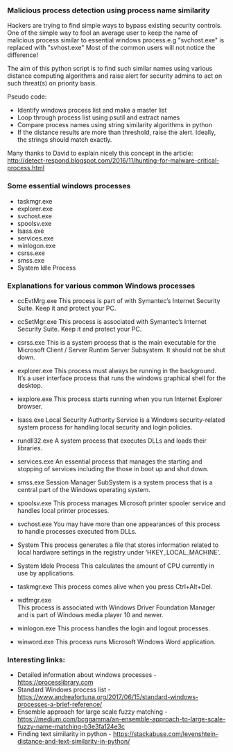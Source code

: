 ### Malicious process detection using process name similarity

Hackers are trying to find simple ways to bypass existing security controls. One of the simple way to fool an average user to keep the name of malicious process similar to essential windows process.e.g "svchost.exe" is replaced with "svhost.exe" Most of the common users will not notice the difference!

The aim of this python script is to find such similar names using various distance computing algorithms and raise alert for security admins to act on such threat(s) on priority basis.

Pseudo code:
* Identify windows process list and make a master list
* Loop through process list using psutil and extract names
* Compare process names using string similarity algorithms in python
* If the distance results are more than threshold, raise the alert. Ideally, the strings should match exactly.

Many thanks to David to explain nicely this concept in the article: http://detect-respond.blogspot.com/2016/11/hunting-for-malware-critical-process.html

### Some essential windows processes
* taskmgr.exe
* explorer.exe
* svchost.exe
* spoolsv.exe
* lsass.exe
* services.exe
* winlogon.exe
* csrss.exe
* smss.exe
* System Idle Process

### Explanations for various common Windows processes

* ccEvtMrg.exe
  This process is part of with Symantec’s Internet Security Suite. Keep it and protect your PC.

* ccSetMgr.exe 
  This process is associated with Symantec’s Internet Security Suite. Keep it and protect your PC.

* csrss.exe
This is a system process that is the main executable for the Microsoft Client / Server Runtim Server Subsystem. It should not be shut down.

* explorer.exe
This process must always be running in the background. It’s a user interface process that runs the windows graphical shell for the desktop.

* iexplore.exe
This process starts running when you run Internet Explorer browser.

* lsass.exe
Local Security Authority Service is a Windows security-related system process for handling local security and login policies.

* rundll32.exe 
  A system process that executes DLLs and loads their libraries.

* services.exe 
 An essential process that manages the starting and stopping of services including the those in boot up and shut down. 

* smss.exe 
 Session Manager SubSystem is a system process that is a central part of the Windows operating system.

* spoolsv.exe 
 This process manages Microsoft printer spooler service and handles local printer processes.

* svchost.exe 
 You may have more than one appearances of this process to handle processes executed from DLLs.

* System 
This process generates a file that stores information related to local hardware settings in the registry under ‘HKEY_LOCAL_MACHINE’.

* System Idele Process
This calculates the amount of CPU currently in use by applications.

* taskmgr.exe 
This process comes alive when you press Ctrl+Alt+Del.

* wdfmgr.exe  
This process is associated with Windows Driver Foundation Manager and is part of Windows media player 10 and newer. 

* winlogon.exe
This process handles the login and logout processes.

* winword.exe
This process runs Microsoft Windows Word application.


### Interesting links:
* Detailed information about windows processes - https://processlibrary.com 
* Standard Windows process list - https://www.andreafortuna.org/2017/06/15/standard-windows-processes-a-brief-reference/
* Ensemble approach for large scale fuzzy matching - https://medium.com/bcggamma/an-ensemble-approach-to-large-scale-fuzzy-name-matching-b3e3fa124e3c
* Finding text similarity in python - https://stackabuse.com/levenshtein-distance-and-text-similarity-in-python/



